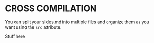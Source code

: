 # CROSS COMPILATION

You can split your slides.md into multiple files and organize them as you want using the `src` attribute.


Stuff here
